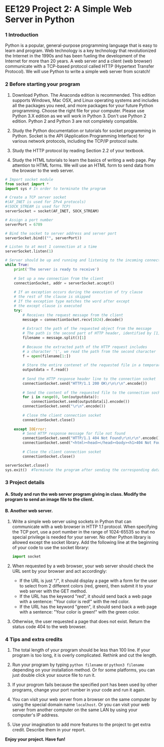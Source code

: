 # EE129 Project 2: A Simple Web Server in Python

### 1 Introduction
Python is a popular, general-purpose programming language that is easy to learn and program. Web technology is a key technology that revolutionized the Internet in the 1990s and has been fueling the development of the Internet for more than 20 years. A web server and a client (web browser) communicate with a TCP-based protocol called HTTP (Hypertext Transfer Protocol). We will use Python to write a simple web server from scratch!

### 2 Before starting your program
1. Download Python. The Anaconda edition is recommended. This edition supports Windows, Mac OSX, and Linux operating systems and includes all the packages you need, and more packages for your future Python programming. Choose the right file for your computer. Please use Python 3.X edition as we will work in Python 3. Don't use Python 2 edition. Python 2 and Python 3 are not completely compatible.

2. Study the Python documentation or tutorials for socket programming in Python. Socket is the API (Application Programming Interface) for various network protocols, including the TCP/IP protocol suite.

3. Study the HTTP protocol by reading Section 2.2 of your textbook.

4. Study the HTML tutorials to learn the basics of writing a web page. Pay attention to HTML forms. We will use an HTML form to send data from the browser to the web server.

```python
# Import socket module
from socket import *
import sys # In order to terminate the program

# Create a TCP server socket
#(AF_INET is used for IPv4 protocols)
#(SOCK_STREAM is used for TCP)
serverSocket = socket(AF_INET, SOCK_STREAM)

# Assign a port number
serverPort = 6789

# Bind the socket to server address and server port
serverSocket.bind(("", serverPort))

# Listen to at most 1 connection at a time
serverSocket.listen(1)

# Server should be up and running and listening to the incoming connections
while True:
    print('The server is ready to receive')
    
    # Set up a new connection from the client
    connectionSocket, addr = serverSocket.accept()
    
    # If an exception occurs during the execution of try clause
    # the rest of the clause is skipped
    # If the exception type matches the word after except
    # the except clause is executed
    try:
        # Receives the request message from the client
        message = connectionSocket.recv(1024).decode()
        
        # Extract the path of the requested object from the message
        # The path is the second part of HTTP header, identified by [1]
        filename = message.split()[1]
        
        # Because the extracted path of the HTTP request includes
        # a character '\', we read the path from the second character
        f = open(filename[1:])
        
        # Store the entire contenet of the requested file in a temporary buffer
        outputdata = f.read()
        
        # Send the HTTP response header line to the connection socket
        connectionSocket.send("HTTP/1.1 200 OK\r\n\r\n".encode())
        
        # Send the content of the requested file to the connection socket
        for i in range(0, len(outputdata)):
            connectionSocket.send(outputdata[i].encode())
        connectionSocket.send("\r\n".encode())
        
        # Close the client connection socket
        connectionSocket.close()
        
    except IOError:
        # Send HTTP response message for file not found
        connectionSocket.send("HTTP/1.1 404 Not Found\r\n\r\n".encode())
        connectionSocket.send("<html><head></head><body><h1>404 Not Found</h1></body></html>\r\n".encode())
        
        # Close the client connection socket
        connectionSocket.close()

serverSocket.close()
sys.exit()  #Terminate the program after sending the corresponding data
```

### 3 Project details
#### A. Study and run the web server program giving in class. Modify the program to send an image file to the client.

#### B. Another web server.
1. Write a simple web server using sockets in Python that can communicate with a web browser in HTTP 1.1 protocol. When specifying the TCP port, use a port number in the range of 1024-65535 so that no special privilege is needed for your server. No other Python library is allowed except the socket library. Add the following line at the beginning of your code to use the socket library:
   ```python
   import socket
   ```

2. When requested by a web browser, your web server should check the URL sent by your browser and act accordingly:
   - If the URL is just "/", it should display a page with a form for the user to select from 2 different colors (red, green), then submit it to your web server with the GET method.
   - If the URL has the keyword "red", it should send back a web page with a sentence: "Your color is red!" with the red color.
   - If the URL has the keyword "green", it should send back a web page with a sentence: "Your color is green!" with the green color.

3. Otherwise, the user requested a page that does not exist. Return the status code 404 to the web browser.

### 4 Tips and extra credits
1. The total length of your program should be less than 100 line. If your program is too long, it is overly complicated. Rethink and cut the length.

2. Run your program by typing `python filename` or `python3 filename` depending on your installation method. Or for some platforms, you can just double click your source file to run it.

3. If your progrom fails because the specified port has been used by other programs, change your port number in your code and run it again.

4. You can visit your web server from a browser on the same computer by using the special domain name `localhost`. Or you can visit your web server from another computer on the same LAN by using your computer's IP address.

5. Use your imagination to add more features to the project to get extra credit. Describe them in your report.

**Enjoy your project. Have fun!**
